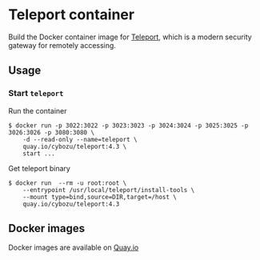Teleport container
==================

Build the Docker container image for [Teleport][], which  is a modern security gateway for remotely accessing.


Usage
-----

### Start `teleport`

Run the container

```console
$ docker run -p 3022:3022 -p 3023:3023 -p 3024:3024 -p 3025:3025 -p 3026:3026 -p 3080:3080 \
    -d --read-only --name=teleport \
    quay.io/cybozu/teleport:4.3 \
    start ...
```

Get teleport binary

```console
$ docker run  --rm -u root:root \
    --entrypoint /usr/local/teleport/install-tools \
    --mount type=bind,source=DIR,target=/host \
    quay.io/cybozu/teleport:4.3
```

[Teleport]: https://github.com/gravitational/teleport

Docker images
-------------

Docker images are available on [Quay.io](https://quay.io/repository/cybozu/teleport)
